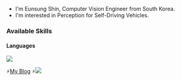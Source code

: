 - I'm Eunsung Shin, Computer Vision Engineer from South Korea.
- I'm interested in Perception for Self-Driving Vehicles.


### Available Skills 

#### Languages
<div>
<img src="https://img.shields.io/badge/Python-3776AB?style=flat-square&logo=Python&logoColr=white"/>
</div>

⚡[My Blog](https://silvercity.notion.site)
⚡<img src="[(https://github.com/watanka/github-readme-linkedin)/user?username=Eun Sung Shin" />

<!--
**watanka/watanka** is a ✨ _special_ ✨ repository because its `README.md` (this file) appears on your GitHub profile.

Here are some ideas to get you started:

- 🔭 I’m currently working on ...
- 🌱 I’m currently learning ...
- 👯 I’m looking to collaborate on ...
- 🤔 I’m looking for help with ...
- 💬 Ask me about ...
- 📫 How to reach me: ...
- 😄 Pronouns: ...
- ⚡ Fun fact: ...
-->
